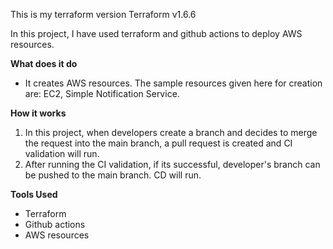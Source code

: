 This is my terraform version Terraform v1.6.6

In this project, I have used terraform and github actions to deploy AWS resources. 

**What does it do** 
- It creates AWS resources. The sample resources given here for creation are: EC2, Simple Notification Service.

**How it works**
1. In this project, when developers create a branch and decides to merge the request into the main branch, a pull request is created and CI validation will run.
2. After running the CI validation, if its successful, developer's branch can be pushed to the main branch. CD will run. 

**Tools Used**
- Terraform
- Github actions
- AWS resources


